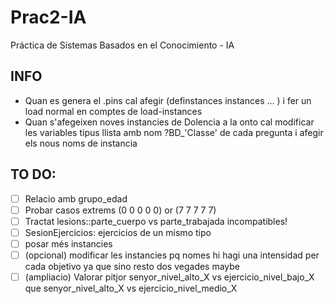 # Prac2-IA
Práctica de Sistemas Basados en el Conocimiento - IA

## INFO
- Quan es genera el .pins cal afegir (definstances instances ... ) i fer un load normal en comptes
	 	de load-instances
- Quan s'afegeixen noves instancies de Dolencia a la onto cal modificar les variables tipus llista
		amb nom ?BD_'Classe' de cada pregunta i afegir els nous noms de instancia

## TO DO:
- [ ] Relacio amb grupo_edad
- [ ] Probar casos extrems (0 0 0 0 0) or (7 7 7 7 7)
- [ ] Tractat lesions::parte_cuerpo vs parte_trabajada incompatibles!
- [ ] SesionEjercicios: ejercicios de un mismo tipo
- [ ] posar més instancies
- [ ] \(opcional) modificar les instancies pq nomes hi hagi una intensidad per cada objetivo ya que sino resto dos vegades maybe
- [ ] \(ampliacio) Valorar pitjor senyor_nivel_alto_X vs ejercicio_nivel_bajo_X que senyor_nivel_alto_X vs ejercicio_nivel_medio_X
